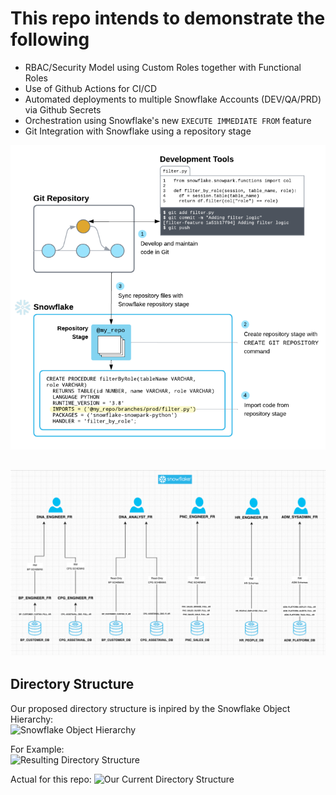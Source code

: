 # This repo intends to demonstrate the following  
- RBAC/Security Model using Custom Roles together with Functional Roles  
- Use of Github Actions for CI/CD  
- Automated deployments to multiple Snowflake Accounts (DEV/QA/PRD) via Github Secrets  
- Orchestration using Snowflake's new ```EXECUTE IMMEDIATE FROM``` feature  
- Git Integration with Snowflake using a repository stage  

![Git Integration with Snowflake using a local stage](.images/git_integration.png)  

![RBAC Model](.images/rbac_diagram.png)
--------------------------------------------------------------  
## Directory Structure 



<!-- ```
mkdir -p ./apps/pnc_sales/{snowflake_objects/databases/pnc_sales_db/schemas/alerts/{externalTables,fileFormats,maskingPolicies,pipes,stages,streams,tables,tasks,views,sequences,storedProcedures,udfs,streams,tasks},scripts};  
``` -->

Our proposed directory structure is inpired by the Snowflake Object Hierarchy:  
![Snowflake Object Hierarchy](./.images/snowflakeObjectHierarchy.png)

For Example:  
![Resulting Directory Structure](./.images/directoryStructure.png)

Actual for this repo:
![Our Current Directory Structure](./.images/actualDirectoryStructure.png)

